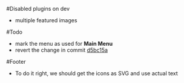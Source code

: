 #Disabled plugins on dev
 - multiple featured images

#Todo
 - mark the menu as used for **Main Menu**
 - revert the change in commit [d5bc15a](https://github.com/macbookandrew/IT-ROI-dev/commit/d5bc15a)

#Footer
 - To do it right, we should get the icons as SVG and use actual text
